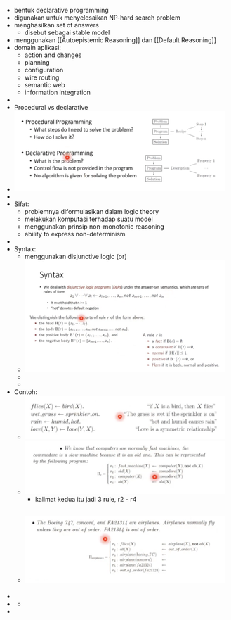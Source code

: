 - bentuk declarative programming
- digunakan untuk menyelesaikan NP-hard search problem
- menghasilkan set of answers
	- disebut sebagai stable model
- menggunakan [[Autoepistemic Reasoning]] dan [[Default Reasoning]]
- domain aplikasi:
	- action and changes
	- planning
	- configuration
	- wire routing
	- semantic web
	- information integration
-
- Procedural vs declarative
- ![image.png](../assets/image_1644851456290_0.png)
-
- Sifat:
	- problemnya diformulasikan dalam logic theory
	- melakukan komputasi terhadap suatu model
	- menggunakan prinsip non-monotonic reasoning
	- ability to express non-determinism
-
- Syntax:
	- menggunakan disjunctive logic (or)
	- ![image.png](../assets/image_1644852183041_0.png)
	-
	-
- Contoh:
	- ![image.png](../assets/image_1644852382436_0.png)
	- ![image.png](../assets/image_1644852502414_0.png)
		- kalimat kedua itu jadi 3 rule, r2 - r4
	- ![image.png](../assets/image_1644852590763_0.png)
		-
-
-
	-
-